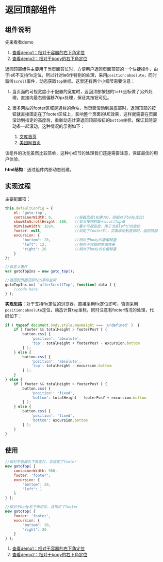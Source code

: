 # 返回顶部组件

## 组件说明

先来看看demo

1. [查看demo1：相对于容器的右下角定位](http://zhangchen2397.github.io/component/goto_top/demo/demo2.html)
2. [查看demo2：相对于body的右下角定位](http://zhangchen2397.github.io/component/goto_top/demo/)

返回顶部组件主要用于当页面较长时，方便用户返回页面顶部的一个快捷操作，由于ie6不支持fix定位，所以针对ie6作特别的处理，采用`position:absolute`，同时监听`scroll`事件，动态获取`top`坐标。这里还有两个小细节需要注意：

1. 当页面的可视宽度小于配置的宽度时，返回顶部按钮的`left`坐标做了另外处理，直接向最右侧偏移70px处理，保证其按钮可见。

2. 很多网站的footer区域是通栏的色块，当页面滚动到最底部时，返回顶部的按钮就直接固定在了footer区域上，影响整个页面的UE效果，这样就需要在页面滚动到指定的高度后，重新动态计算返回顶部按钮的`bottom`坐标，保证其随滚动条一起滚动，这种情况的示例如下：

	1. [文库首页](http://wenku.baidu.com)
	2. [美团网首页](http://www.meituan.com)

该组件的功能虽然比较简单，这种小细节的处理我们还是需要注意，保证最佳的用户体验。

**html结构**：通过组件内部动态创建。

## 实现过程

主要配置项：
```javascript
this.defaultConfig = {
    el: 'goto-top',
    containerWidth: 0,          //容器宽度(如果为0，则相对于body定位)
    showBtnScrollHeight: 100,   //显示按钮的最小scollTop值
    minViewWidth: 1024,         //最小可视宽度，用于改变leftP的坐标
    footer: null,               //如定了footerEl，页面滚动到底部时，返回顶部按钮会随页面一起滚动
    excursion: { 
        "bottom": 20,           //相对于body的底偏移量
        "left": 12,             //相对于容器的左偏移量
        "right": 20             //相对于body的右偏移量
    }
};

//自定义事件
var gotoTopIns = new goto_top();

//返回到页面顶部时的事件监听
gotoTopIns.on( 'afterScrollTop', function( data ) {
    //code here
} );
```

**实现思路**：对于支持fix定位的浏览器，直接采用fix定位即可，否则采用`position:absolute`定位，动态计算`top`坐标，同时注意有footer情况的处理，代码如下：

```javascript
if ( typeof document.body.style.maxHeight === 'undefined' )  {
    if ( footer && totalHeight > footerPosY ) {
        button.css( {
            'position': 'absolute',
            'top': totalHeight + footerPosY - excursion.bottom
        } );
    } else {
        button.css( {
            'position': 'absolute',
            'top': totalHeight - excursion.bottom
        } );
    }
} else {
    if ( footer && totalHeight > footerPosY ) {
        button.css( {
            'position': 'fixed',
            'bottom': totalHeight - footerPosY + excursion.bottom
        } );
    } else {
        button.css( {
            'position': 'fixed',
            'bottom': excursion.bottom
        } );
    }
}
```




## 使用

```javascript
//相对于容器右下角定位，且指定了footer
new gotoTop( {
    containerWidth: 980,
    footer: 'footer',
    excursion: { 
        "bottom": 20,
        "left": 1
    }
} );

//相对于body右下角定位，且指定了footer
new gotoTop( {
    footer: 'footer',
    excursion: { 
        "bottom": 20,
        "right": 20
    }
} );
```

1. [查看demo1：相对于容器的右下角定位](http://zhangchen2397.github.io/component/goto_top/demo/demo2.html)
2. [查看demo2：相对于body的右下角定位](http://zhangchen2397.github.io/component/goto_top/demo/)